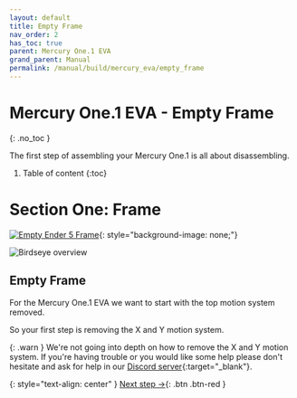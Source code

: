 ```yaml
---
layout: default
title: Empty Frame
nav_order: 2
has_toc: true
parent: Mercury One.1 EVA
grand_parent: Manual
permalink: /manual/build/mercury_eva/empty_frame
---
```


# Mercury One.1 EVA - Empty Frame
{: .no_toc }

The first step of assembling your Mercury One.1 is all about disassembling.

1. Table of content
{:toc}

# Section One: Frame

[![Empty Ender 5 Frame](../../../assets/images/instructions/empty_frame.png)](#lightbox__item_1){: style="background-image: none;"}


<div onclick="location.href='#section-one-frame';" id="lightbox__item_1"  class="lightbox__item" style="background-image: none;">
    <div class="lightbox__content">
    <div class="lightbox__titlebar"></div>
        <a href="#section-one-frame" class="close"></a>
        <img src="../../../assets/images/instructions/empty_frame.png" alt="Birdseye overview">
    </div>
</div>

## Empty Frame

For the Mercury One.1 EVA we want to start with the top motion system removed.

So your first step is removing the X and Y motion system.

{: .warn }
We're not going into depth on how to remove the X and Y motion system.
If you're having trouble or you would like some help please don't hesitate and ask for help in our [Discord server](https://discord.com/invite/gzJP2s8){:target="_blank"}.

{: style="text-align: center" }
<span class="fs-8">
[Next step &rarr;](/manual/build/mercury_eva/stepper_towers){: .btn .btn-red }
</span>